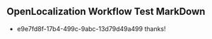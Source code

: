 ## OpenLocalization Workflow Test MarkDown
* e9e7fd8f-17b4-499c-9abc-13d79d49a499 thanks!

<!--HONumber=Jul16_HO3-->


